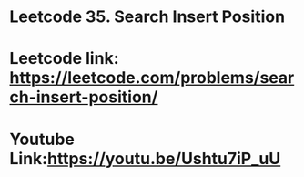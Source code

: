 # Leetcode 35. Search Insert Position
# Leetcode link: https://leetcode.com/problems/search-insert-position/
# Youtube Link:https://youtu.be/Ushtu7iP_uU